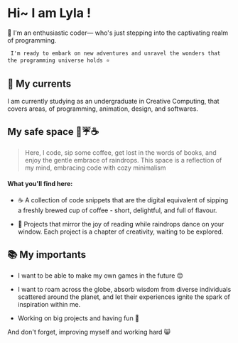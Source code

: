 # Hi~  I am Lyla !  

🌸 I'm an enthusiastic coder— who's just stepping into the captivating realm of programming.

     I'm ready to embark on new adventures and unravel the wonders that the programming universe holds ⭐ 
     

## 🐋 My currents

I am currently studying as an undergraduate in Creative Computing, that covers areas, of programming, animation, design, and softwares.
     


## My safe space  📃☔☕

> Here, I code, sip some coffee, get lost in the words of books, and enjoy the gentle embrace of raindrops. This space is a reflection of my mind, embracing code with cozy minimalism

#### What you'll find here:

- ☕️ A collection of code snippets that are the digital equivalent of sipping a freshly brewed cup of coffee - short, delightful, and full of flavour.

- 📖 Projects that mirror the joy of reading while raindrops dance on your window. Each project is a chapter of creativity, waiting to be explored.




## 📚 My importants

- I want to be able to make my own games in the future 😊
  
- I want to roam across the globe, absorb wisdom from diverse individuals scattered around the planet, and let their experiences ignite the spark of inspiration within me.

- Working on big projects and having fun 💜

And don't forget, improving myself and working hard 😸

